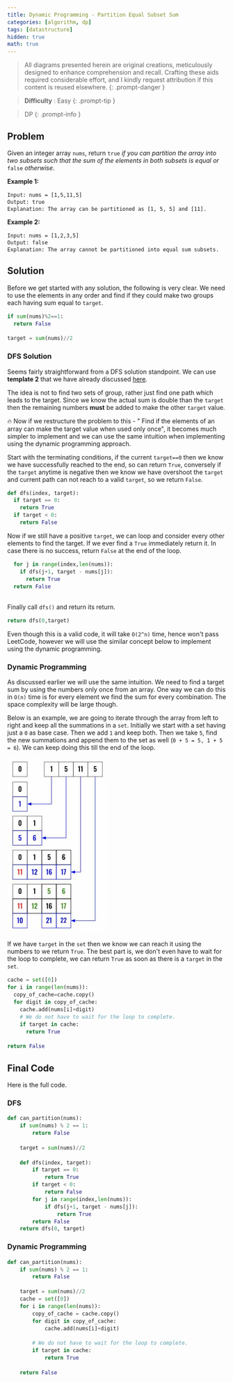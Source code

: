 ```yaml
---
title: Dynamic Programming - Partition Equal Subset Sum
categories: [algorithm, dp]
tags: [datastructure]
hidden: true
math: true
---
```


> All diagrams presented herein are original creations, meticulously designed to enhance comprehension and recall. Crafting these aids required considerable effort, and I kindly request attribution if this content is reused elsewhere.
{: .prompt-danger }

> **Difficulty** :  Easy
{: .prompt-tip }

> DP
{: .prompt-info }

## Problem

Given an integer array `nums`, return `true` *if you can partition the array into two subsets such that the sum of the elements in both subsets is equal or* `false` *otherwise*.

**Example 1:**

```
Input: nums = [1,5,11,5]
Output: true
Explanation: The array can be partitioned as [1, 5, 5] and [11].
```

**Example 2:**

```
Input: nums = [1,2,3,5]
Output: false
Explanation: The array cannot be partitioned into equal sum subsets.
```

## Solution

Before we get started with any solution, the following is very clear. We need to use the elements in any order and find if they could make two groups each having sum equal to `target`. 

```python
if sum(nums)%2==1:
  return False

target = sum(nums)//2
```

### DFS Solution

Seems fairly straightforward from a DFS solution standpoint. We can use **template 2** that we have already discussed [here](https://adeveloperdiary.com/algorithm/backtracking/combination-sum/).

The idea is not to find two sets of group, rather just find one path which leads to the target. Since we know the actual sum is double than the `target` then the remaining numbers **must** be added to make the other `target` value.

:fire: Now if we restructure the problem to this - " Find if the elements of an array can make the target value when used only once", it becomes much simpler to implement and we can use the same intuition when implementing using the dynamic programming approach.

Start with the terminating conditions, if the current `target==0` then we know we have successfully reached to the end, so can return `True`, conversely if the `target` anytime is negative then we know we have overshoot the `target` and current path can not reach to a valid `target`, so we return `False`.

```python
def dfs(index, target):
  if target == 0:
    return True
  if target < 0:
    return False
```

Now if we still have a positive `target`, we can loop and consider every other elements to find the target. If we ever find a `True` immediately return it. In case there is no success, return `False` at the end of the loop.

```python
  for j in range(index,len(nums)):
    if dfs(j+1, target - nums[j]):
      return True
  return False
      
```

Finally call `dfs()` and return its return.

```python
return dfs(0,target)
```

Even though this is a valid code, it will take `O(2^n)` time, hence won't pass LeetCode, however we will use the similar concept below to implement using the dynamic programming. 

### Dynamic Programming

As discussed earlier we will use the same intuition. We need to find a target sum by using the numbers only once from an array. One way we can do this in `O(n)` time is for every element we find the sum for every combination. The space complexity will be large though.

Below is an example, we are going to iterate through the array from left to right and keep all the summations in a `set`. Initially we start with a set having just a `0` as base case. Then we add `1` and keep both. Then we take `5`, find the new summations and append them to the set as well (`0 + 5 = 5, 1 + 5 = 6`). We can keep doing this till the end of the loop.

![image-20240527161314232](../assets/img/image-20240527161314232.jpg)

If we have  `target` in the `set` then we know we can reach it using the numbers to we return `True`. The best part is, we don't even have to wait for the loop to complete, we can return `True` as soon as there is a `target` in the `set`. 

```python
cache = set([0])
for i in range(len(nums)):
  copy_of_cache=cache.copy()
  for digit in copy_of_cache:
    cache.add(nums[i]+digit)
    # We do not have to wait for the loop to complete.
    if target in cache:
      return True

return False
```

## Final Code

Here is the full code. 

### DFS 

```python
def can_partition(nums):
    if sum(nums) % 2 == 1:
        return False
    
    target = sum(nums)//2  
    
    def dfs(index, target):
        if target == 0:
            return True
        if target < 0:
            return False
        for j in range(index,len(nums)):
            if dfs(j+1, target - nums[j]):
                return True
        return False   
    return dfs(0, target)
```

### Dynamic Programming

```python
def can_partition(nums):
    if sum(nums) % 2 == 1:
        return False

    target = sum(nums)//2
    cache = set([0])
    for i in range(len(nums)):
        copy_of_cache = cache.copy()
        for digit in copy_of_cache:
            cache.add(nums[i]+digit)
            
        # We do not have to wait for the loop to complete.
        if target in cache:
            return True

    return False
```
